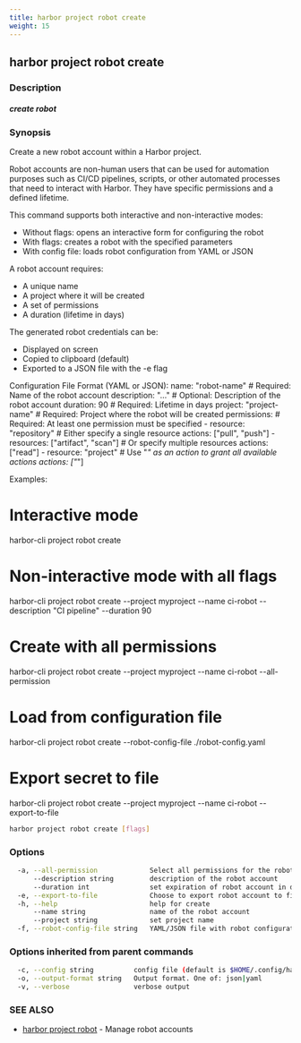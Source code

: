 ```yaml
---
title: harbor project robot create
weight: 15
---
```

## harbor project robot create

### Description

##### create robot

### Synopsis

Create a new robot account within a Harbor project.

Robot accounts are non-human users that can be used for automation purposes
such as CI/CD pipelines, scripts, or other automated processes that need
to interact with Harbor. They have specific permissions and a defined lifetime.

This command supports both interactive and non-interactive modes:
- Without flags: opens an interactive form for configuring the robot
- With flags: creates a robot with the specified parameters
- With config file: loads robot configuration from YAML or JSON

A robot account requires:
- A unique name
- A project where it will be created
- A set of permissions
- A duration (lifetime in days)

The generated robot credentials can be:
- Displayed on screen
- Copied to clipboard (default)
- Exported to a JSON file with the -e flag

Configuration File Format (YAML or JSON):
  name: "robot-name"        # Required: Name of the robot account
  description: "..."        # Optional: Description of the robot account
  duration: 90              # Required: Lifetime in days
  project: "project-name"   # Required: Project where the robot will be created
  permissions:              # Required: At least one permission must be specified
    - resource: "repository"  # Either specify a single resource
      actions: ["pull", "push"]
    - resources: ["artifact", "scan"]  # Or specify multiple resources
      actions: ["read"]
    - resource: "project"    # Use "*" as an action to grant all available actions
      actions: ["*"]

Examples:
  # Interactive mode
  harbor-cli project robot create

  # Non-interactive mode with all flags
  harbor-cli project robot create --project myproject --name ci-robot --description "CI pipeline" --duration 90

  # Create with all permissions
  harbor-cli project robot create --project myproject --name ci-robot --all-permission

  # Load from configuration file
  harbor-cli project robot create --robot-config-file ./robot-config.yaml

  # Export secret to file
  harbor-cli project robot create --project myproject --name ci-robot --export-to-file

```sh
harbor project robot create [flags]
```

### Options

```sh
  -a, --all-permission             Select all permissions for the robot account
      --description string         description of the robot account
      --duration int               set expiration of robot account in days
  -e, --export-to-file             Choose to export robot account to file
  -h, --help                       help for create
      --name string                name of the robot account
      --project string             set project name
  -f, --robot-config-file string   YAML/JSON file with robot configuration
```

### Options inherited from parent commands

```sh
  -c, --config string          config file (default is $HOME/.config/harbor-cli/config.yaml)
  -o, --output-format string   Output format. One of: json|yaml
  -v, --verbose                verbose output
```

### SEE ALSO

* [harbor project robot](harbor-project-robot.md)	 - Manage robot accounts

